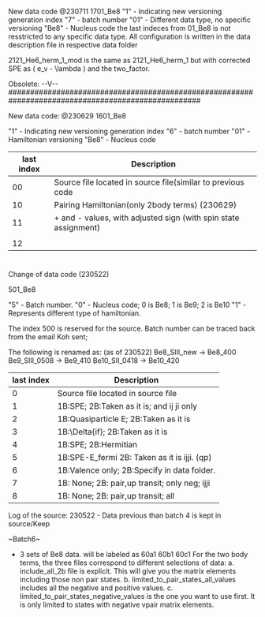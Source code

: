 New data code @230711
1701_Be8
"1" - Indicating new versioning generation index
"7" - batch number
"01" - Different data type, no specific versioning
"Be8" - Nucleus code
the last indeces from 01_Be8 is not resstricted to any specific data type.
All configuration is written in the data description file in respective data folder



2121_He6_herm_1_mod is the same as 2121_He6_herm_1 but with corrected SPE as ( e_v - \lambda ) and the two_factor.







Obsolete: --V-- ####################################################################################################

New data code: @230629
1601_Be8

"1" - Indicating new versioning generation index
"6" - batch number
"01" - Hamiltonian versioning
"Be8" - Nucleus code

|last index	|  Description							|
| -		| -								|
| 00		| Source file located in source file(similar to previous code	|
| 10		| Pairing Hamiltonian(only 2body terms) 		(230629)|
| 11		| + and - values, with adjusted sign (with spin state assignment)
|		|								|
| 12		|



#
#
#
#
#
Change of data code (230522)

501_Be8

"5" - Batch number.
"0" - Nucleus code; 0 is Be8; 1 is Be9; 2 is Be10
"1" - Represents different type of hamiltonian.

The index 500 is reserved for the source. 
Batch number can be traced back from the email Koh sent;

The following is renamed as: (as of 230522)
Be8_SIII_new   -> 	Be8_400
Be9_SIII_0508  -> 	Be9_410
Be10_SII_0418  -> 	Be10_420

|last index	|  Description					|
| -		| -						|
| 0		| Source file located in source file		|
| 1		| 1B:SPE; 2B:Taken as it is; and ij ji only	|
| 2		| 1B:Quasiparticle E; 2B:Taken as it is		|
| 3		| 1B:\Delta{if}; 2B:Taken as it is		|
| 4		| 1B:SPE; 2B:Hermitian				|
| 5		| 1B:SPE-E_fermi 2B: Taken as it is ijji. (qp)	|
| 6		| 1B:Valence only; 2B:Specify in data folder.	|
| 7		| 1B: None; 2B: pair,up transit; only neg; ijji	|
| 8		| 1B: None; 2B: pair,up transit; all		|

Log of the source:
230522 - Data previous than batch 4 is kept in source/Keep

~Batch6~
- 3 sets of Be8 data. will be labeled as 60a1 60b1 60c1
For the two body terms, the three files correspond to different selections of data:
a. include_all_2b file is explicit. This will give you the matrix elements including those non pair states.
b. limited_to_pair_states_all_values includes all the negative and positive values.
c. limited_to_pair_states_negative_values is the one you want to use first. It is only limited to states with negative vpair matrix elements.